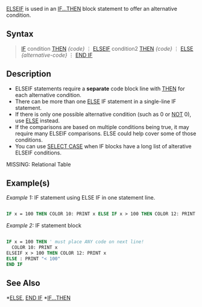 [ELSEIF](ELSEIF) is used in an [IF...THEN](IF...THEN) block statement to offer an alternative condition.

## Syntax

> [IF](IF) condition [THEN](THEN)
>   *{code}*
>   ⋮
> [ELSEIF](ELSEIF) condition2 [THEN](THEN)
>   *{code}*
>   ⋮
> [ELSE](ELSE)
>   *{alternative-code}*
>   ⋮
> [END IF](END-IF)

## Description

* ELSEIF statements require a **separate** code block line with [THEN](THEN) for each alternative condition.
* There can be more than one [ELSE](ELSE) IF statement in a single-line IF statement.
* If there is only one possible alternative condition (such as 0 or [NOT](NOT) 0), use [ELSE](ELSE) instead.
* If the comparisons are based on multiple conditions being true, it may require many ELSEIF comparisons. ELSE could help cover some of those conditions.
* You can use [SELECT CASE](SELECT-CASE) when IF blocks have a long list of alterative ELSEIF conditions.

MISSING: Relational Table

## Example(s)

*Example 1:* IF statement using ELSE IF in one statement line.

```vb

IF x = 100 THEN COLOR 10: PRINT x ELSE IF x > 100 THEN COLOR 12: PRINT x ELSE PRINT "< 100"

```

*Example 2:* IF statement block

```vb

IF x = 100 THEN ' must place ANY code on next line!
  COLOR 10: PRINT x
ELSEIF x > 100 THEN COLOR 12: PRINT x
ELSE : PRINT "< 100"
END IF

```

## See Also

*[ELSE](ELSE), [END IF](END-IF)
*[IF...THEN](IF...THEN)
